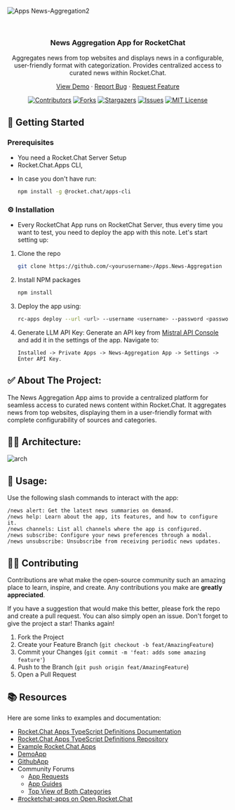 ![Apps News-Aggregation2](https://github.com/user-attachments/assets/1bbb82ff-08b1-4070-b1ff-deebf515bc33)

<br />

<div align="center">
  <h3 align="center">News Aggregation App for RocketChat</h3>
  <p>Aggregates news from top websites and displays news in a configurable, user-friendly format with categorization. Provides centralized access to curated news within Rocket.Chat.</p>

  <p align="center">
    <a href="https://github.com/RocketChat/Apps.News-Aggregation">View Demo</a>
    ·
    <a href="https://github.com/RocketChat/Apps.News-Aggregation/issues">Report Bug</a>
    ·
    <a href="https://github.com/RocketChat/Apps.News-Aggregation/issues">Request Feature</a>
  </p>
</div>

<div align="center">

[![Contributors][contributors-shield]][contributors-url]
[![Forks][forks-shield]][forks-url]
[![Stargazers][stars-shield]][stars-url]
[![Issues][issues-shield]][issues-url]
[![MIT License][license-shield]][license-url]

</div>

## 📜 Getting Started

### Prerequisites

- You need a Rocket.Chat Server Setup
- Rocket.Chat.Apps CLI,

* In case you don't have run:
  ```sh
  npm install -g @rocket.chat/apps-cli
  ```

### ⚙️ Installation

- Every RocketChat App runs on RocketChat Server, thus every time you want to test, you need to deploy the app with this note. Let's start setting up:

1. Clone the repo
   ```sh
   git clone https://github.com/<yourusername>/Apps.News-Aggregation
   ```
2. Install NPM packages
   ```sh
   npm install
   ```
3. Deploy the app using:

   ```sh
   rc-apps deploy --url <url> --username <username> --password <password>
   ```
4. Generate LLM API Key:
   Generate an API key from [Mistral API Console](https://console.mistral.ai/api-keys/) and add it in the settings of the app. Navigate to:
   ```
   Installed -> Private Apps -> News-Aggregation App -> Settings -> Enter API Key.
   ```

<!-- ABOUT THE PROJECT -->

## ✅ About The Project:

The News Aggregation App aims to provide a centralized platform for seamless access to curated news content within Rocket.Chat. It aggregates news from top websites, displaying them in a user-friendly format with complete configurability of sources and categories.

## 👷‍♀️ Architecture:

![arch](https://github.com/user-attachments/assets/55d2d763-24b4-4e84-8a23-50bed4b58070)

## 🚀 Usage:

Use the following slash commands to interact with the app:

```
/news alert: Get the latest news summaries on demand.
/news help: Learn about the app, its features, and how to configure it.
/news channels: List all channels where the app is configured.
/news subscribe: Configure your news preferences through a modal.
/news unsubscribe: Unsubscribe from receiving periodic news updates.
```

## 🧑‍💻 Contributing

Contributions are what make the open-source community such an amazing place to learn, inspire, and create. Any contributions you make are **greatly appreciated**.

If you have a suggestion that would make this better, please fork the repo and create a pull request. You can also simply open an issue.
Don't forget to give the project a star! Thanks again!

1. Fork the Project
2. Create your Feature Branch (`git checkout -b feat/AmazingFeature`)
3. Commit your Changes (`git commit -m 'feat: adds some amazing feature'`)
4. Push to the Branch (`git push origin feat/AmazingFeature`)
5. Open a Pull Request

## 📚 Resources

Here are some links to examples and documentation:

- [Rocket.Chat Apps TypeScript Definitions Documentation](https://rocketchat.github.io/Rocket.Chat.Apps-engine/)
- [Rocket.Chat Apps TypeScript Definitions Repository](https://github.com/RocketChat/Rocket.Chat.Apps-engine)
- [Example Rocket.Chat Apps](https://github.com/graywolf336/RocketChatApps)
- [DemoApp](https://github.com/RocketChat/Rocket.Chat.Demo.App)
- [GithubApp](https://github.com/RocketChat/Apps.Github22)
- Community Forums
  - [App Requests](https://forums.rocket.chat/c/rocket-chat-apps/requests)
  - [App Guides](https://forums.rocket.chat/c/rocket-chat-apps/guides)
  - [Top View of Both Categories](https://forums.rocket.chat/c/rocket-chat-apps)
- [#rocketchat-apps on Open.Rocket.Chat](https://open.rocket.chat/channel/rocketchat-apps)

<!-- MARKDOWN LINKS & IMAGES -->
<!-- https://www.markdownguide.org/basic-syntax/#reference-style-links -->

[contributors-shield]: https://img.shields.io/github/contributors/RocketChat/Apps.News-Aggregation?style=for-the-badge
[contributors-url]: https://github.com/RocketChat/Apps.News-Aggregation/graphs/contributors
[forks-shield]: https://img.shields.io/github/forks/RocketChat/Apps.News-Aggregation?style=for-the-badge
[forks-url]: https://github.com/RocketChat/Apps.News-Aggregation/network/members
[stars-shield]: https://img.shields.io/github/stars/RocketChat/Apps.News-Aggregation?style=for-the-badge
[stars-url]: https://github.com/RocketChat/Apps.News-Aggregation/stargazers
[issues-shield]: https://img.shields.io/github/issues/RocketChat/Apps.News-Aggregation?style=for-the-badge
[issues-url]: https://github.com/RocketChat/Apps.News-Aggregation/issues
[license-shield]: https://img.shields.io/github/license/RocketChat/Apps.News-Aggregation?style=for-the-badge
[license-url]: https://github.com/RocketChat/Apps.News-Aggregation/blob/master/LICENSE.txt
